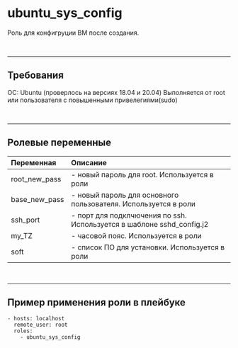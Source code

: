 ubuntu_sys_config
=========

Роль для конфигруции ВМ после создания.

<br>

---

Требования
------------

ОС: Ubuntu (проверлось на версиях 18.04 и 20.04) 
Выполняется от root или пользователя с повышенными привелегиями(sudo)

<br>

---

Ролевые переменные
--------------

|Переменная|Описание|
|:-|:-|
|root_new_pass| - новый пароль для root. Используется в роли|
|base_new_pass| - новый пароль для основного пользователя. Используется в роли|
|ssh_port| - порт для подклчючения по ssh. Используется в шаблоне sshd_config.j2|
|my_TZ| - часовой пояс. Используется в роли|
|soft| - список ПО для установки. Используется в роли|

<br>

---

Пример применения роли в плейбуке
----------------

```
- hosts: localhost 
  remote_user: root 
  roles: 
    - ubuntu_sys_config
```

